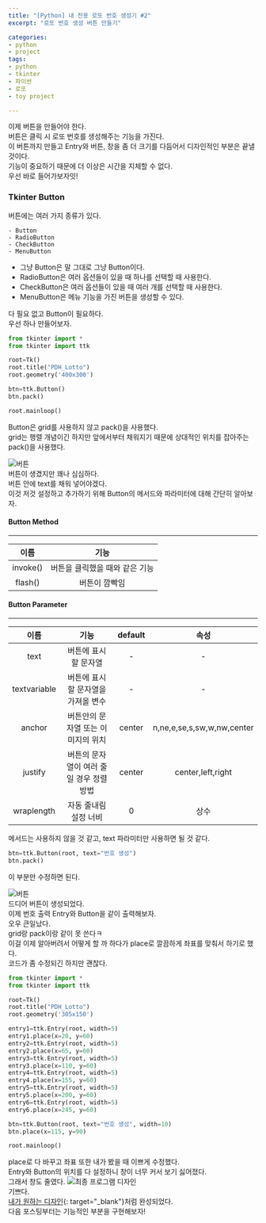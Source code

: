 ```yaml
---
title: "[Python] 내 전용 로또 번호 생성기 #2"
excerpt: "로또 번호 생성 버튼 만들기"

categories:
- python
- project
tags:
- python
- tkinter
- 파이썬
- 로또
- toy project

---
```

이제 버튼을 만들어야 한다.  
버튼은 클릭 시 로또 번호를 생성해주는 기능을 가진다.  
이 버튼까지 만들고 Entry와 버튼, 창을 좀 더 크기를 다듬어서 디자인적인 부분은 끝낼 것이다.  
기능이 중요하기 때문에 더 이상은 시간을 지체할 수 없다.  
우선 바로 들어가보자잇!
### Tkinter Button
버튼에는 여러 가지 종류가 있다.  
```
- Button
- RadioButton
- CheckButton
- MenuButton
```
- 그냥 Button은 말 그대로 그냥 Button이다.
- RadioButton은 여러 옵션들이 있을 때 하나를 선택할 때 사용한다.  
- CheckButton은 여러 옵션들이 있을 때 여러 개를 선택할 때 사용한다.  
- MenuButton은 메뉴 기능을 가진 버튼을 생성할 수 있다.  

다 필요 없고 Button이 필요하다.  
우선 하나 만들어보자.

``` python
from tkinter import *
from tkinter import ttk

root=Tk()
root.title("PDH_Lotto")
root.geometry('400x300')

btn=ttk.Button()
btn.pack()

root.mainloop()
```
Button은 grid를 사용하지 않고 pack()을 사용했다.  
grid는 행렬 개념이긴 하지만 앞에서부터 채워지기 때문에 상대적인 위치를 잡아주는 pack()을 사용했다.  

![버튼](https://user-images.githubusercontent.com/37354733/74397969-572f6080-4e59-11ea-9f7f-e090c101cfac.png)  
버튼이 생겼지만 꽤나 심심하다.  
버튼 안에 text를 채워 넣어야겠다.  
이것 저것 설정하고 추가하기 위해 Button의 메서드와 파라미터에 대해 간단히 알아보자.    

#### Button Method
- - -

|이름|기능|
|:---:|:---:|
|invoke()|버튼을 클릭했을 때와 같은 기능|
|flash()|버튼이 깜빡임|

#### Button Parameter
- - -

|이름|기능|default|속성|
|:---:|:---:|:---:|:---:|
|text|버튼에 표시할 문자열|-|-|
|textvariable|버튼에 표시할 문자열을 가져올 변수|-|-|
|anchor|버튼안의 문자열 또는 이미지의 위치|center|n,ne,e,se,s,sw,w,nw,center|
|justify|버튼의 문자열이 여러 줄일 경우 정렬 방법|center|center,left,right|
|wraplength|자동 줄내림 설정 너비|0|상수|

메서드는 사용하지 않을 것 같고, text 파라미터만 사용하면 될 것 같다.  

``` python
btn=ttk.Button(root, text="번호 생성")
btn.pack()
```
이 부분만 수정하면 된다.  

![버튼](https://user-images.githubusercontent.com/37354733/74400529-81851c00-4e61-11ea-90b4-257aa426d5f0.png)  
드디어 버튼이 생성되었다.  
이제 번호 출력 Entry와 Button을 같이 출력해보자.  
오우 큰일났다.  
grid랑 pack이랑 같이 못 쓴다ㅋ  
이걸 이제 알아버려서 어떻게 할 까 하다가 place로 깔끔하게 좌표를 맞춰서 하기로 했다.  
코드가 좀 수정되긴 하지만 괜찮다.  

```python
from tkinter import *
from tkinter import ttk

root=Tk()
root.title("PDH_Lotto")
root.geometry('305x150')

entry1=ttk.Entry(root, width=5)
entry1.place(x=20, y=60)
entry2=ttk.Entry(root, width=5)
entry2.place(x=65, y=60)
entry3=ttk.Entry(root, width=5)
entry3.place(x=110, y=60)
entry4=ttk.Entry(root, width=5)
entry4.place(x=155, y=60)
entry5=ttk.Entry(root, width=5)
entry5.place(x=200, y=60)
entry6=ttk.Entry(root, width=5)
entry6.place(x=245, y=60)

btn=ttk.Button(root, text="번호 생성", width=10)
btn.place(x=115, y=90)

root.mainloop()
```  
place로 다 바꾸고 좌표 또한 내가 봤을 때 이쁘게 수정했다.  
Entry와 Button의 위치를 다 설정하니 창이 너무 커서 보기 싫어졌다.  
그래서 창도 줄였다.
![최종 프로그램 디자인](https://user-images.githubusercontent.com/37354733/74401187-dc1f7780-4e63-11ea-8c37-73d8f9010795.png)  
기쁘다.  
[내가 원하는 디자인](https://user-images.githubusercontent.com/37354733/74393970-d8352a80-4e4e-11ea-9799-6016c4c77fdd.png){: target="_blank"}처럼 완성되었다.  
다음 포스팅부터는 기능적인 부분을 구현해보자!
